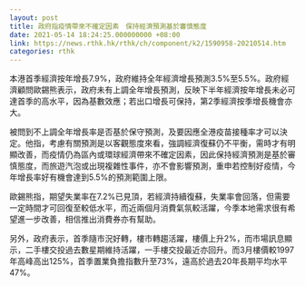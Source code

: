 ```yaml
---
layout: post
title: 政府指疫情帶來不確定因素　保持經濟預測基於審慎態度
date: 2021-05-14 18:24:25.000000000 +08:00
link: https://news.rthk.hk/rthk/ch/component/k2/1590958-20210514.htm
categories: rthk
---
```


本港首季經濟按年增長7.9%，政府維持全年經濟增長預測3.5%至5.5%。政府經濟顧問歐錫熊表示，政府未有上調全年增長預測，反映下半年經濟按年增長未必可達首季的高水平，因為基數效應；若出口增長可保持，第2季經濟按季增長機會亦大。

被問到不上調全年增長率是否基於保守預測，及要因應全港疫苗接種率才可以決定。他指，考慮有關預測是以客觀態度來看，強調經濟復蘇仍不平衡，需時才有明顯改善，而疫情仍為區內或環球經濟帶來不確定因素，因此保持經濟預測是基於審慎態度，而旅遊汽泡或出現複雜性事件，亦不會影響預測，重申若控制好疫情，今年增長率好有機會達到5.5%的預測範圍上限。

歐錫熊指，期望失業率在7.2%已見頂，若經濟持續復蘇，失業率會回落，但需要一定時間才可回復至較低水平，而近兩個月消費氣氛較活躍，今季本地需求很有希望進一步改善，相信推出消費券亦有幫助。

另外，政府表示，首季隨市況好轉，樓市轉趨活躍，樓價上升2%，而市場訊息顯示，二手樓交投過去數星期維持活躍，一手樓交投最近亦回升。而3月樓價較1997年高峰高出125%，首季置業負擔指數升至73%，遠高於過去20年長期平均水平47%。
